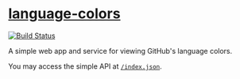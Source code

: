 [language-colors](http://language-colors.herokuapp.com)
===============
[![Build Status](https://travis-ci.org/nicolasmccurdy/language-colors.svg?branch=master)](https://travis-ci.org/nicolasmccurdy/language-colors)

A simple web app and service for viewing GitHub's language colors.

You may access the simple API at
[`/index.json`](http://language-colors.herokuapp.com/index.json).
